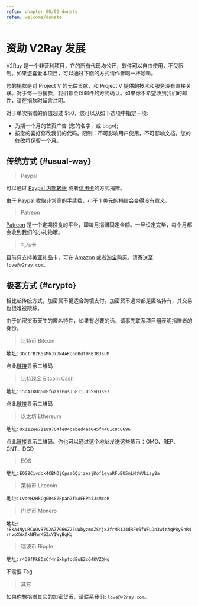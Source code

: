```yaml
---
refcn: chapter_00/02_donate
refen: welcome/donate
---
```


# 资助 V2Ray 发展

V2Ray 是一个非营利项目，它的所有代码均公开，软件可以自由使用，不受限制。如果您喜爱本项目，可以通过下面的方式请作者喝一杯咖啡。

您的捐款是对 Project V 的无偿贡献，和 Project V 提供的技术和服务没有直接关联。对于每一份捐款，我们都会以邮件的方式确认。如果你不希望收到我们的邮件，请在捐款时留言注明。

对于单次捐赠的价值超过 $50，您可以从如下选项中指定一项:

* 为期一个月的首页广告 (您的名字，或 Logo);
* 按您的喜好修改我们的代码。限制：不可影响用户使用，不可影响文档。您的修改将保留一个月。

## 传统方式 {#usual-way}

> Paypal

可以通过 [Paypal 内部转帐](https://www.paypal.me/ProjectV2Ray/25) 或者[信用卡](https://www.paypal.com/cgi-bin/webscr?cmd=_s-xclick&amount=25&currency_code=usd&hosted_button_id=4TU3UKYANT2WY)的方式捐赠。

由于 Paypal 收取非常高的手续费，小于 1 美元的捐赠会变得没有意义。

> Patreon

[Patreon](https://www.patreon.com/v2ray) 是一个定期投食的平台，即每月捐赠固定金额。一旦设定完毕，每个月都会收到我们的小礼物哦。

> 礼品卡

目前只支持美亚礼品卡，可在 [Amazon](https://www.amazon.com/Amazon-eGift-Card-Birthday-Balloons/dp/B01FIS88SY) 或者[淘宝](https://s.taobao.com/search?q=%E7%BE%8E%E4%BA%9A%E7%A4%BC%E5%93%81%E5%8D%A1)购买。请寄送至`love@v2ray.com`。

## 极客方式 {#crypto}

相比起传统方式，加密货币更适合跨境支付。加密货币通常都是匿名持有，其交易也很难被跟踪。

由于加密货币天生的匿名特性，如果有必要的话，请事先联系项目组表明捐赠者的身份。

> 比特币 Bitcoin

地址: `3GctrB7R5sMhJ73N4AKo56Bdf9RE3RJsuM`

点此[链接](https://www.blockchain.com/btc/address/3GctrB7R5sMhJ73N4AKo56Bdf9RE3RJsuM)显示二维码

> 比特现金 Bitcoin Cash

地址: `15oATKUq5mEfuzasPnsJ58TjJU5SvDJK97`

点此[链接](https://explorer.bitcoin.com/bch/address/15oATKUq5mEfuzasPnsJ58TjJU5SvDJK97)显示二维码

> 以太坊 Ethereum

地址: `0x112ee71189704fe04cabed4aa045f4461c8c8696`

点此[链接](https://www.blockchain.com/eth/address/0x112ee71189704fe04cabed4aa045f4461c8c8696)显示二维码。你也可以通过这个地址发送这些货币：OMG、REP、GNT、DGD

> EOS

地址: `EOS8Civdok4CBN3jCpsaGQijzesjKof1eyaRFuBU5mLMtWVkLsy8a`

> 莱特币 Litecoin

地址: `LVdeH2HkCgGRs8ZEpan7fkAEEPbiJ4McoR`

> 门罗币 Monero

地址: `48kA4NyLRCWQvB7U2A77G66Z25uWbyzmoZSYjxJfrMR1J4dRFW6fWFLDn3wirAqP8ySnR4rnvoXWxfkNFhrK5ZxY1WyBqKg`

> 瑞波币 Ripple

地址: `r439fPk8DzCf4nSxkpfodEuE2cG4KVZQHq`

不需要 Tag

> 其它

如果你想捐赠其它的加密货币，请联系我们: `love@v2ray.com`。
